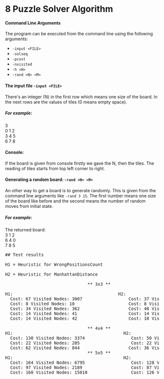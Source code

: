 # 8 Puzzle Solver Algorithm

#### Command Line Arguments
The program can be executed from the command line using the following arguments:
  - `-input <FILE>`
  - `-solseq`
  - `-pcost`
  - `-nvisited`
  - `-h <H>`
  - `-rand <N> <M>`
  
#### The input file  `-input <FILE>`
There's an integer (N) in the first row which means one size of the board. In the next rows are the values of tiles (0 means empty space).<br>
##### For example:
3<br>
0 1 2<br>
3 4 5<br>
6 7 8<br>

#### Console:
If the board is given from console firstly we gave the N, then the tiles. The reading of tiles starts from top left corner to right.<br>

#### Generating a random board: `-rand <N> <M>`
An other way to get a board is to generate randomly. This is given from the command line arguments like `-rand 3 15`. The first number means one size of the board like before and the second means the number of random moves from initial state.
##### For example:
The returned board:<br>
3 1 2<br>
6 4 0<br>
7 8 5<br>
<pre>
## Test results

H1 = Heuristic for WrongPositionsCount<br>
H2 = Heuristic for ManhattanDistance<br>
                                ** 3x3 **
                                
H1:                                         H2: 
  Cost: 67 Visited Nodes: 3007                  Cost: 37 Visited Nodes: 95
  Cost: 8 Visited Nodes: 10                     Cost: 8 Visited Nodes: 9
  Cost: 34 Visited Nodes: 362                   Cost: 40 Visited Nodes: 505
  Cost: 14 Visited Nodes: 41                    Cost: 14 Visited Nodes: 20
  Cost: 14 Visited Nodes: 42                    Cost: 10 Visited Nodes: 11
  
                                ** 4x4 **
H1:                                           H2: 
  Cost: 130 Visited Nodes: 3374                  Cost: 50 Visited Nodes: 259
  Cost: 22 Visited Nodes: 205                    Cost: 22 Visited Nodes: 54
  Cost: 62 Visited Nodes: 844                   Cost: 36 Visited Nodes: 887
                                ** 5x5 **
H1:                                           H2: 
  Cost: 164 Visited Nodes: 6795                  Cost: 128 Visited Nodes: 5261
  Cost: 97 Visited Nodes: 2189                   Cost: 87 Visited Nodes: 3186
  Cost: 160 Visited Nodes: 15010                 Cost: 126 Visited Nodes: 3013
</pre>
